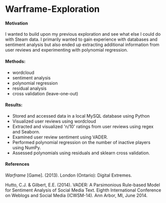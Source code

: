 # Warframe-Exploration

#### Motivation
I wanted to build upon my previous exploration and see what else I could do with Steam data. 
I primarily wanted to gain experience with databases and sentiment analysis but also ended up
extracting additional information from user reviews and experimenting with polynomial regression.

#### Methods:
- wordcloud
- sentiment analysis 
- polynomial regression
- residual analysis
- cross validation (leave-one-out)

#### Results:
- Stored and accessed data in a local MySQL database using Python
- Visualized user reviews using wordcloud
- Extracted and visualized 'n/10' ratings from user reviews using regex and Seaborn.
- Examined user review sentiment using VADER.
- Performed polynomial regression on the number of inactive players using NumPy.
- Assessed polynomials using residuals and sklearn cross validation.

#### References
*Warframe* [Game]. (2013). London (Ontario): Digital Extremes.

Hutto, C.J. & Gilbert, E.E. (2014). VADER: A Parsimonious Rule-based Model for 
Sentiment Analysis of Social Media Text. Eighth International Conference on 
Weblogs and Social Media (ICWSM-14). Ann Arbor, MI, June 2014.

